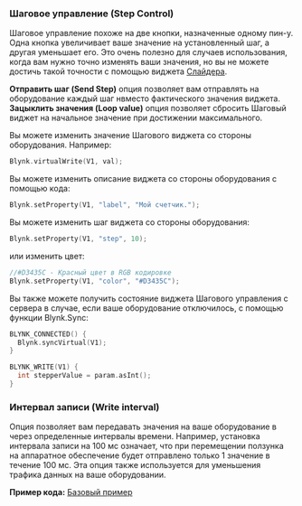 
### Шаговое управление (Step Control)

Шаговое управление похоже на две кнопки, назначенные одному пин-у. Одна кнопка увеличивает ваше значение на установленный шаг, а другая уменьшает его. Это очень полезно для случаев использования, когда вам нужно точно изменять ваши значения, но вы не можете достичь такой точности с помощью виджета [Cлайдера](https://github.com/blynkkk/blynkkk.github.io/tree/master/mobile/ru/slider.md).

**Отправить шаг (Send Step)** опция позволяет вам отправлять на оборудование каждый шаг нвместо фактического значения виджета.
**Зацыклить значения (Loop value)**  опция позволяет сбросить Шаговый виджет на начальное значение при достижении максимального.

Вы можете изменить значение Шагового виджета со стороны оборудования. Например:

```cpp
Blynk.virtualWrite(V1, val);
```

Вы можете изменить описание виджета со стороны оборудования с помощью кода:

```cpp
Blynk.setProperty(V1, "label", "Мой счетчик.");
```

Вы можете изменить шаг виджета со стороны оборудования:

```cpp
Blynk.setProperty(V1, "step", 10);
```

или изменить цвет: 

```cpp
//#D3435C - Красный цвет в RGB кодировке
Blynk.setProperty(V1, "color", "#D3435C");
```

Вы также можете получить состояние виджета Шагового управления с сервера в случае, если ваше оборудование отключилось, с помощью функции Blynk.Sync:

```cpp
BLYNK_CONNECTED() {
  Blynk.syncVirtual(V1);
}

BLYNK_WRITE(V1) {
  int stepperValue = param.asInt();
}
```

### Интервал записи (Write interval)
Опция позволяет вам передавать значения на ваше оборудование в через определенные интервалы времени. Например, установка интервала записи на 100 мс означает, что при перемещении ползунка на аппаратное обеспечение будет отправлено только 1 значение в течение 100 мс. Эта опция также используется для уменьшения трафика данных на ваше оборудовании.

**Пример кода:** [Базовый пример](https://github.com/blynkkk/blynk-library/blob/master/examples/GettingStarted/BlynkBlink/BlynkBlink.ino)
